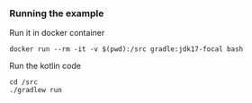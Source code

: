 ### Running the example


Run it in docker container

```console
docker run --rm -it -v $(pwd):/src gradle:jdk17-focal bash
```


Run the kotlin code

```
cd /src
./gradlew run
```
